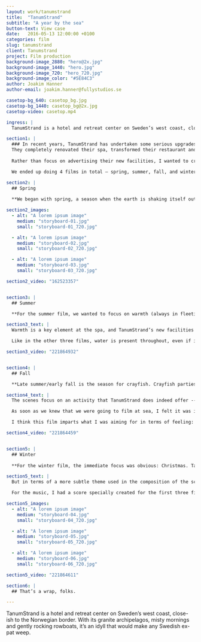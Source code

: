 ```yaml
---
layout: work/tanumstrand
title:  "TanumStrand"
subtitle: "A year by the sea"
button-text: View case
date:   2016-05-13 12:00:00 +0100
categories: film
slug: tanumstrand
client: Tanumstrand
project: Film production
background-image_2880: "hero@2x.jpg"
background-image_1440: "hero.jpg"
background-image_720: "hero_720.jpg"
background-image_color: "#5E84C3"
author: Joakim Hanner
author-email: joakim.hanner@fullystudios.se

casetop-bg_640: casetop_bg.jpg
casetop-bg_1440: casetop_bg@2x.jpg
casetop-video: casetop.mp4

ingress: |
  TanumStrand is a hotel and retreat center on Sweden’s west coast, close-ish to the Norwegian border. With its granite archipelagos, misty mornings and gently rocking rowboats, it’s an idyll that would make any Swedish ex-pat weep. 

section1: |
  ### In recent years, TanumStrand has undertaken some serious upgrades. 
  They completely renovated their spa, transformed their restaurant and even overhauled their website. In this season of transformation, they wanted us to produce a few commercials to spotlight their fresh new look and set the tone as a place of rest and rejuvenation.
  
  Rather than focus on advertising their new facilities, I wanted to create an immersive experience that would stir longing in the viewer. In other words: we weren’t going to sell the spa. We were going to sell the peace. 

  We ended up doing 4 films in total — spring, summer, fall, and winter — with each focusing on the festive hallmarks of the season. These mini narratives of tranquility performed exceptionally well as commercials, and aired as 15 second spots on TV 4 and 20 second spots on the web.

section2: |
  ## Spring
  
  **We began with spring, a season when the earth is shaking itself out of its slumber, and people are doing the same. TanumStrand had renovated their gym so I wanted to point in that direction, but have the mood be more expansive and peaceful. Hence the outdoor training scenes.**

section2_images:
  - alt: "A lorem ipsum image"
    medium: "storyboard-01.jpg"
    small: "storyboard-01_720.jpg"

  - alt: "A lorem ipsum image"
    medium: "storyboard-02.jpg"
    small: "storyboard-02_720.jpg"

  - alt: "A lorem ipsum image"
    medium: "storyboard-03.jpg"
    small: "storyboard-03_720.jpg"

section2_video: "162523357"


section3: |
  ## Summer

  **For the summer film, we wanted to focus on warmth (always in fleeting supply in Sweden) and its relaxing effects.** 

section3_text: |
  Warmth is a key element at the spa, and TanumStrand’s new facilities were close enough to completion that they could be filmed. I had to get clever in some instances -- the indoor hot tub, for example, didn’t have water in it yet. 

  Like in the other three films, water is present throughout, even if it is just out of sight. In the yoga studio you can’t see the ocean, but you sense it is there beyond the frame. 

section3_video: "221864932"


section4: |
  ## Fall

  **Late summer/early fall is the season for crayfish. Crayfish parties signal a good-bye to summer and kick-off for the coming of crispy weather. So for this film I thought it only natural to focus on this iconic tradition, which would provide some rich imagery.**

section4_text: |
  The scenes focus on an activity that TanumStrand does indeed offer -- going out in a fishing boat to catch crayfish and having a seafood feast onboard. 

  As soon as we knew that we were going to film at sea, I felt it was important to get the sky shot of the boat. I brought in a drone to help get this bird’s eye view. The results were, of course, majestic. 

  I think this film imparts what I was aiming for in terms of feeling: that special mix of adventurous thrill and contented calm that’s unique to the open sea. 

section4_video: "221864459"


section5: |
  ## Winter
  
  **For the winter film, the immediate focus was obvious: Christmas. TanumStrand puts together an awesome julbord, especially for company retreats.**

section5_text: |
  But in terms of a more subtle theme used in the composition of the scenes, I played with the concept of “fire and ice.” Nearly every scene features cold meeting hot. From the sauna to the winter sea. On the cold patio, tucked near the fire with warm glögg in hand. 

  For the music, I had a score specially created for the first three films, which conveyed the peacefulness of the place, along with a touch of melancholy and a tingling crescendo. When it came time for winter film, I contacted the composer to see if he could give the same score a Christmas-y feeling. He delivered with jingle bells and choir voices galore.

section5_images:
  - alt: "A lorem ipsum image"
    medium: "storyboard-04.jpg"
    small: "storyboard-04_720.jpg"

  - alt: "A lorem ipsum image"
    medium: "storyboard-05.jpg"
    small: "storyboard-05_720.jpg"

  - alt: "A lorem ipsum image"
    medium: "storyboard-06.jpg"
    small: "storyboard-06_720.jpg"

section5_video: "221864611"

section6: |
  ## That’s a wrap, folks.

---
```

TanumStrand is a hotel and retreat center on Sweden’s west coast, close-ish to the Norwegian border. With its granite archipelagos, misty mornings and gently rocking rowboats, it’s an idyll that would make any Swedish ex-pat weep. 
